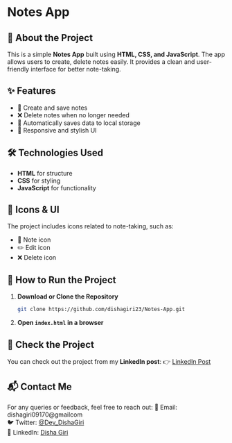 # Notes App

## 📌 About the Project
This is a simple **Notes App** built using **HTML, CSS, and JavaScript**. The app allows users to create, delete notes easily. It provides a clean and user-friendly interface for better note-taking.

## ✨ Features
- 📝 Create and save notes
- ❌ Delete notes when no longer needed
- 💾 Automatically saves data to local storage
- 🎨 Responsive and stylish UI

## 🛠️ Technologies Used
- **HTML** for structure
- **CSS** for styling
- **JavaScript** for functionality

## 📸 Icons & UI
The project includes icons related to note-taking, such as:
- 📝 Note icon
- ✏️ Edit icon
- ❌ Delete icon


## 🚀 How to Run the Project
1. **Download or Clone the Repository**
   ```bash
   git clone https://github.com/dishagiri23/Notes-App.git
   ```
2. **Open `index.html` in a browser**

## 🔗 Check the Project
You can check out the project from my **LinkedIn post**:
👉 [LinkedIn Post]()

## 📬 Contact Me
For any queries or feedback, feel free to reach out:
📧 Email: dishagiri09170@gmailcom  
🐦 Twitter: [@Dev_DishaGiri](https://x.com/Dev_DishaGiri)  
💼 LinkedIn: [Disha Giri](https://www.linkedin.com/in/disha-giri-414a72314/)


